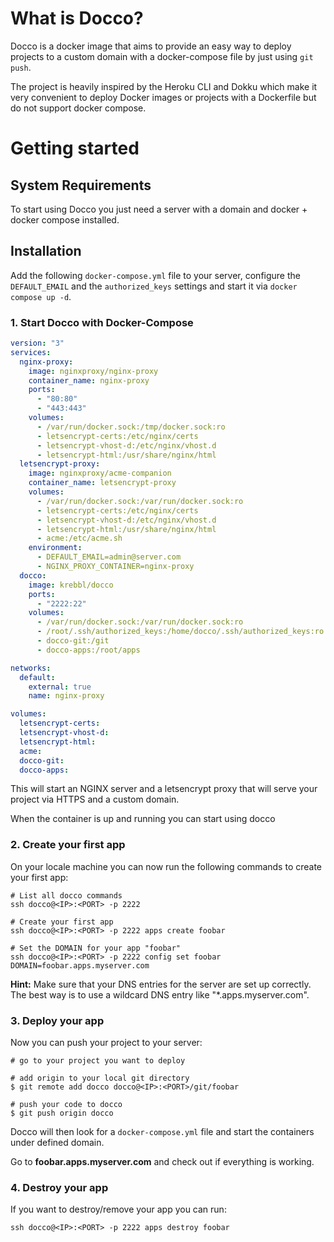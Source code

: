 # What is Docco?

Docco is a docker image that aims to provide an easy way to deploy projects to a custom domain with a docker-compose file by just using `git push`.

The project is heavily inspired by the Heroku CLI and Dokku which make it very convenient to deploy Docker images or projects with a Dockerfile but do not support docker compose.

# Getting started

## System Requirements

To start using Docco you just need a server with a domain and docker + docker compose installed.

## Installation

Add the following `docker-compose.yml` file to your server, configure the `DEFAULT_EMAIL` and the `authorized_keys` settings and start it via `docker compose up -d`.

### 1. Start Docco with Docker-Compose

```yaml
version: "3"
services:
  nginx-proxy:
    image: nginxproxy/nginx-proxy
    container_name: nginx-proxy
    ports:
      - "80:80"
      - "443:443"
    volumes:
      - /var/run/docker.sock:/tmp/docker.sock:ro
      - letsencrypt-certs:/etc/nginx/certs
      - letsencrypt-vhost-d:/etc/nginx/vhost.d
      - letsencrypt-html:/usr/share/nginx/html
  letsencrypt-proxy:
    image: nginxproxy/acme-companion
    container_name: letsencrypt-proxy
    volumes:
      - /var/run/docker.sock:/var/run/docker.sock:ro
      - letsencrypt-certs:/etc/nginx/certs
      - letsencrypt-vhost-d:/etc/nginx/vhost.d
      - letsencrypt-html:/usr/share/nginx/html
      - acme:/etc/acme.sh
    environment:
      - DEFAULT_EMAIL=admin@server.com
      - NGINX_PROXY_CONTAINER=nginx-proxy
  docco:
    image: krebbl/docco
    ports:
      - "2222:22"
    volumes:
      - /var/run/docker.sock:/var/run/docker.sock:ro
      - /root/.ssh/authorized_keys:/home/docco/.ssh/authorized_keys:ro
      - docco-git:/git
      - docco-apps:/root/apps

networks:
  default:
    external: true
    name: nginx-proxy

volumes:
  letsencrypt-certs:
  letsencrypt-vhost-d:
  letsencrypt-html:
  acme:
  docco-git:
  docco-apps:
```

This will start an NGINX server and a letsencrypt proxy that will serve your project via HTTPS and a custom domain.

When the container is up and running you can start using docco

### 2. Create your first app

On your locale machine you can now run the following commands to create your first app:

```
# List all docco commands
ssh docco@<IP>:<PORT> -p 2222

# Create your first app
ssh docco@<IP>:<PORT> -p 2222 apps create foobar

# Set the DOMAIN for your app "foobar"
ssh docco@<IP>:<PORT> -p 2222 config set foobar DOMAIN=foobar.apps.myserver.com
```

**Hint:** Make sure that your DNS entries for the server are set up correctly. The best way is to
use a wildcard DNS entry like "*.apps.myserver.com".

### 3. Deploy your app

Now you can push your project to your server:

```
# go to your project you want to deploy

# add origin to your local git directory
$ git remote add docco docco@<IP>:<PORT>/git/foobar

# push your code to docco
$ git push origin docco
```

Docco will then look for a `docker-compose.yml` file and start the containers under defined domain.

Go to **foobar.apps.myserver.com** and check out if everything is working.

### 4. Destroy your app

If you want to destroy/remove your app you can run:

```
ssh docco@<IP>:<PORT> -p 2222 apps destroy foobar
```



